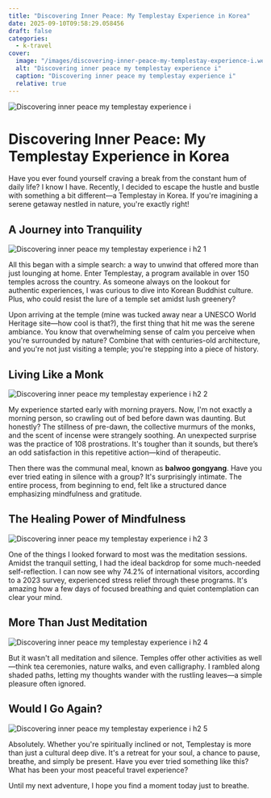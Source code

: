 ```yaml
---
title: "Discovering Inner Peace: My Templestay Experience in Korea"
date: 2025-09-10T09:58:29.058456
draft: false
categories:
  - k-travel
cover:
  image: "/images/discovering-inner-peace-my-templestay-experience-i.webp"
  alt: "Discovering inner peace my templestay experience i"
  caption: "Discovering inner peace my templestay experience i"
  relative: true
---
```

![Discovering inner peace my templestay experience i](/images/discovering-inner-peace-my-templestay-experience-i.webp)

# Discovering Inner Peace: My Templestay Experience in Korea

Have you ever found yourself craving a break from the constant hum of daily life? I know I have. Recently, I decided to escape the hustle and bustle with something a bit different—a Templestay in Korea. If you're imagining a serene getaway nestled in nature, you're exactly right!

## A Journey into Tranquility

![Discovering inner peace my templestay experience i h2 1](/images/discovering-inner-peace-my-templestay-experience-i-h2-1.webp)


All this began with a simple search: a way to unwind that offered more than just lounging at home. Enter Templestay, a program available in over 150 temples across the country. As someone always on the lookout for authentic experiences, I was curious to dive into Korean Buddhist culture. Plus, who could resist the lure of a temple set amidst lush greenery?

Upon arriving at the temple (mine was tucked away near a UNESCO World Heritage site—how cool is that?), the first thing that hit me was the serene ambiance. You know that overwhelming sense of calm you perceive when you're surrounded by nature? Combine that with centuries-old architecture, and you're not just visiting a temple; you're stepping into a piece of history.

## Living Like a Monk

![Discovering inner peace my templestay experience i h2 2](/images/discovering-inner-peace-my-templestay-experience-i-h2-2.webp)


My experience started early with morning prayers. Now, I'm not exactly a morning person, so crawling out of bed before dawn was daunting. But honestly? The stillness of pre-dawn, the collective murmurs of the monks, and the scent of incense were strangely soothing. An unexpected surprise was the practice of 108 prostrations. It's tougher than it sounds, but there’s an odd satisfaction in this repetitive action—kind of therapeutic.

Then there was the communal meal, known as **balwoo gongyang**. Have you ever tried eating in silence with a group? It's surprisingly intimate. The entire process, from beginning to end, felt like a structured dance emphasizing mindfulness and gratitude.

## The Healing Power of Mindfulness

![Discovering inner peace my templestay experience i h2 3](/images/discovering-inner-peace-my-templestay-experience-i-h2-3.webp)


One of the things I looked forward to most was the meditation sessions. Amidst the tranquil setting, I had the ideal backdrop for some much-needed self-reflection. I can now see why 74.2% of international visitors, according to a 2023 survey, experienced stress relief through these programs. It's amazing how a few days of focused breathing and quiet contemplation can clear your mind.

## More Than Just Meditation

![Discovering inner peace my templestay experience i h2 4](/images/discovering-inner-peace-my-templestay-experience-i-h2-4.webp)


But it wasn't all meditation and silence. Temples offer other activities as well—think tea ceremonies, nature walks, and even calligraphy. I rambled along shaded paths, letting my thoughts wander with the rustling leaves—a simple pleasure often ignored.

## Would I Go Again?

![Discovering inner peace my templestay experience i h2 5](/images/discovering-inner-peace-my-templestay-experience-i-h2-5.webp)


Absolutely. Whether you're spiritually inclined or not, Templestay is more than just a cultural deep dive. It's a retreat for your soul, a chance to pause, breathe, and simply be present. Have you ever tried something like this? What has been your most peaceful travel experience?

Until my next adventure, I hope you find a moment today just to breathe.

